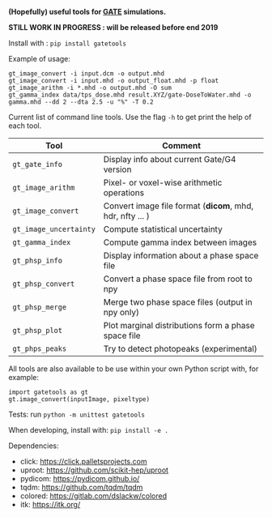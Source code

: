 **(Hopefully) useful tools for [GATE](https://github.com/OpenGATE/Gate/) simulations.**

**STILL WORK IN PROGRESS : will be released before end 2019**

Install with : `pip install gatetools` 

Example of usage: 
```
gt_image_convert -i input.dcm -o output.mhd
gt_image_convert -i input.mhd -o output_float.mhd -p float
gt_image_arithm -i *.mhd -o output.mhd -O sum
gt_gamma_index data/tps_dose.mhd result.XYZ/gate-DoseToWater.mhd -o gamma.mhd --dd 2 --dta 2.5 -u "%" -T 0.2
```

Current list of command line tools. Use the flag `-h` to get print the help of each tool.

| Tool  | Comment |
| ------------- | ------------- |
| `gt_gate_info`  | Display info about current Gate/G4 version  |
| `gt_image_arithm`  | Pixel- or voxel-wise arithmetic operations |
| `gt_image_convert` | Convert image file format (**dicom**, mhd, hdr, nfty ... ) |
| `gt_image_uncertainty`| Compute statistical uncertainty|
| `gt_gamma_index`| Compute gamma index between images|
| `gt_phsp_info` | Display information about a phase space file | 
| `gt_phsp_convert` | Convert a phase space file from root to npy| 
| `gt_phsp_merge` | Merge two phase space files (output in npy only) | 
| `gt_phsp_plot` | Plot marginal distributions form a phase space file | 
| `gt_phps_peaks`| Try to detect photopeaks (experimental) | 

All tools are also available to be use within your own Python script with, for example: 
```
import gatetools as gt
gt.image_convert(inputImage, pixeltype)
```

Tests: run `python -m unittest gatetools`

When developing, install with: `pip install -e .`

Dependencies:
- click: https://click.palletsprojects.com
- uproot: https://github.com/scikit-hep/uproot
- pydicom: https://pydicom.github.io/
- tqdm: https://github.com/tqdm/tqdm
- colored: https://gitlab.com/dslackw/colored
- itk: https://itk.org/
